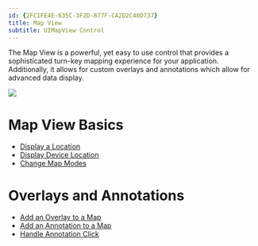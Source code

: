 ```yaml
---
id: {2FC1FE4E-635C-3F2D-877F-CA2D2C40D737}  
title: Map View  
subtitle: UIMapView Control  
---
```


The Map View is a powerful, yet easy to use control that provides a
sophisticated turn-key mapping experience for your application. Additionally, it
allows for custom overlays and annotations which allow for advanced data
display.

 [ ![](Images/MapView1.png)](Images/MapView1.png)

 <a name="Map_View_Basics" class="injected"></a>


# Map View Basics

-   [Display a Location](/recipes/ios/content_controls/map_view/display_a_location) 
-   [Display Device Location](/recipes/ios/content_controls/map_view/display_device_location) 
-   [Change Map Modes](/recipes/ios/content_controls/map_view/change_map_modes) 


 <a name="Overlays_and_Annotations" class="injected"></a>


# Overlays and Annotations

-   [Add an Overlay to a Map](/recipes/ios/content_controls/map_view/add_an_overlay_to_a_map) 
-   [Add an Annotation to a Map](/recipes/ios/content_controls/map_view/add_an_annotation_to_a_map) 
-   [Handle Annotation Click](/recipes/ios/content_controls/map_view/handle_annotation_click)